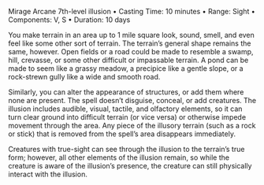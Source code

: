 Mirage Arcane
7th-level illusion
• Casting Time: 10 minutes
• Range: Sight
• Components: V, S
• Duration: 10 days 

You make terrain in an area up to 1 mile square look, sound, smell, and even feel like some other sort of terrain. The terrain’s general shape remains the same, however. Open fields or a road could be made to resemble a swamp, hill, crevasse, or some other difficult or impassable terrain. A pond can be made to seem like a grassy meadow, a precipice like a gentle slope, or a rock-strewn gully like a wide and smooth road. 

Similarly, you can alter the appearance of structures, or add them where none are present. The spell doesn’t disguise, conceal, or add creatures. The illusion includes audible, visual, tactile, and olfactory elements, so it can turn clear ground into difficult terrain (or vice versa) or otherwise impede movement through the area. Any piece of the illusory terrain (such as a rock or stick) that is removed from the spell’s area disappears immediately. 

Creatures with true-sight can see through the illusion to the terrain’s true form; however, all other elements of the illusion remain, so while the creature is aware of the illusion’s presence, the creature can still physically interact with the illusion.